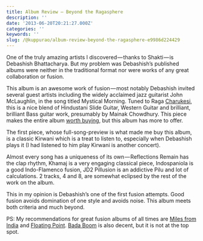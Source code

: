 ```yaml
---
title: Album Review — Beyond the Ragasphere
description: ''
date: '2013-06-20T20:21:27.000Z'
categories: ''
keywords: ''
slug: /@kuppurao/album-review-beyond-the-ragasphere-e9986d224429
---
```


One of the truly amazing artists I discovered — thanks to Shakti — is Debashish Bhattacharya. But my problem was Debashish’s published albums were neither in the traditional format nor were works of any great collaboration or fusion.

This album is an awesome work of fusion — most notably Debashish invited several guest artists including the widely acclaimed jazz guitarist John McLaughlin, in the song titled Mystical Morning. Tuned to Raga [Charukesi](http://kuppurao.com/blog/2011/04/humming-now-14/ "Humming Now #14"), this is a nice blend of Hindustani Slide Guitar, Western Guitar and brilliant, brilliant Bass guitar work, presumably by Mainak Chowdhury. This piece makes the entire album [worth buying](http://www.amazon.com/Beyond-Ragasphere-Debashish-Bhattacharya-friends/dp/B00BD7ZPP4/ref=sr_1_1?ie=UTF8&qid=1371759478&sr=8-1&keywords=beyond+the+ragasphere), but this album has more to offer.

The first piece, whose full-song-preview is what made me buy this album, is a classic Kirwani which is a treat to listen to, especially when Debashish plays it (I had listened to him play Kirwani is another concert).

Almost every song has a uniqueness of its own — Reflections Remain has the clap rhythm, Khamaj is a very engaging classical piece, Indospaniola is a good Indo-Flamenco fusion, JD2 Pillusion is an addictive Pilu and lot of calculations. 2 tracks, 4 and 8, are somewhat eclipsed by the rest of the work on the album.

This in my opinion is Debashish’s one of the first fusion attempts. Good fusion avoids domination of one style and avoids noise. This album meets both criteria and much beyond.

PS: My recommendations for great fusion albums of all times are [Miles from India](http://www.amazon.com/Miles-India-TWO-CD-SET/dp/B00140GWSE/ref=sr_1_1?s=music&ie=UTF8&qid=1371759543&sr=1-1&keywords=miles+from+india) and [Floating Point](http://www.amazon.com/Floating-Point-John-McLaughlin/dp/B00158K146/ref=sr_1_1?s=music&ie=UTF8&qid=1371759560&sr=1-1&keywords=floating+point). [Bada Boom](http://www.amazon.com/Bada-Boom-Ranjit-Barot/dp/B0042OZDES/ref=sr_1_1?s=music&ie=UTF8&qid=1371759595&sr=1-1&keywords=bada+boom) is also decent, but it is not at the top spot.